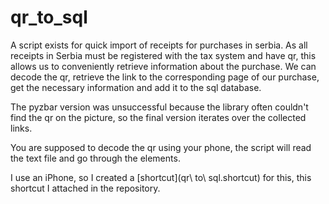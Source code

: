 # qr_to_sql

A script exists for quick import of receipts for purchases in serbia. As all receipts in Serbia must be registered with the tax system and have qr, this allows us to conveniently retrieve information about the purchase. We can decode the qr, retrieve the link to the corresponding page of our purchase, get the necessary information and add it to the sql database.

The pyzbar version was unsuccessful because the library often couldn't find the qr on the picture, so the final version iterates over the collected links.

You are supposed to decode the qr using your phone, the script will read the text file and go through the elements.

I use an iPhone, so I created a [shortcut](qr\ to\ sql.shortcut) for this, this shortcut I attached in the repository.
